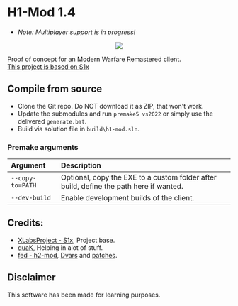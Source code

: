 # H1-Mod 1.4

- *Note: Multiplayer support is in progress!*

<p align="center">
  <img alig src="https://cdn.discordapp.com/attachments/895680402142941194/938488726391242842/splash.png"/>
</p>

Proof of concept for an Modern Warfare Remastered client. <br>
[This project is based on S1x](https://github.com/XLabsProject/s1x-client)

## Compile from source

- Clone the Git repo. Do NOT download it as ZIP, that won't work.
- Update the submodules and run `premake5 vs2022` or simply use the delivered `generate.bat`.
- Build via solution file in `build\h1-mod.sln`.

### Premake arguments

| Argument                    | Description                                    |
|:----------------------------|:-----------------------------------------------|
| `--copy-to=PATH`            | Optional, copy the EXE to a custom folder after build, define the path here if wanted. |
| `--dev-build`               | Enable development builds of the client. |

## Credits:

- [XLabsProject - S1x](https://github.com/XLabsProject/s1x-client), Project base.
- [quaK](https://github.com/Joelrau), Helping in alot of stuff.
- [fed - h2-mod](https://github.com/fedddddd/h2-mod), [Dvars](https://github.com/skkuull/h1-mod/blob/main/src/client/game/dvars.cpp) and [patches](https://github.com/skkuull/h1-mod/blob/main/src/client/component/patches.cpp).


## Disclaimer

This software has been made for learning purposes.
